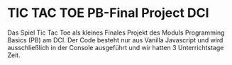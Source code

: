 # TIC TAC TOE PB-Final Project DCI
Das Spiel Tic Tac Toe als kleines Finales Projekt des Moduls Programming Basics (PB) am DCI. Der Code besteht nur aus Vanilla Javascript und wird ausschließlich in der Console ausgeführt und wir hatten 3 Unterrichtstage Zeit.
